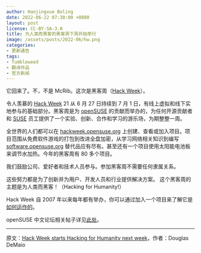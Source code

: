 ```yaml
---
author: Hanjingxue Boling
date: 2022-06-22 07:30:00 +0800
layout: post
license: CC-BY-SA-3.0
title: 为人类而黑客的黑客周下周开始举行
image: /assets/posts/2022-06/hw.png
categories:
- 更新通告
tags:
- Tumbleweed
- 翻译作品
- 官方新闻
---
```


它回来了。不，不是 McRib。这次是黑客周（[Hack Week](https://hackweek.opensuse.org/)）。

令人羡慕的 [Hack Week](https://hackweek.opensuse.org/) 21 从 6 月 27 日持续到 7 月 1 日，有线上虚拟和线下实地参与的基础部分。黑客周是为 [openSUSE](https://www.opensuse.org/) 的贡献而举办的，为任何开源贡献者和 [SUSE](https://www.suse.com/) 员工提供了一个实验、创新、合作和学习的游乐场，为期整整一周。

全世界的人们都可以在 [hackweek.opensuse.org](https://hackweek.opensuse.org/) 上创建、查看或加入项目。项目范围从免费软件游戏的打包到改进全盘加密，从学习网络相关知识到编写 [software.opensuse.org](https://software.opensuse.org/) 替代品应有尽有。甚至还有一个项目使用太阳能电池板来调节水加热。今年的黑客周有 80 多个项目。

我们鼓励公司、爱好者和技术人员参与。参加黑客周不需要任何隶属关系。

这些努力都是为了创新并为用户、开发人员和行业提供解决方案。 这个黑客周的主题是为人类而黑客！（Hacking for Humanity!）

Hack Week 自 2007 年以来每年都有举办，你可以通过加入一个项目来了解它是[如何运作的](https://hackweek.opensuse.org/faqs)。

openSUSE 中文论坛相关帖子详见[此处](https://forum.suse.org.cn/t/topic/15094)。

------

原文：[Hack Week starts Hacking for Humanity next week](https://news.opensuse.org/2022/06/22/hw-starts-hacking-nw/)，作者：Douglas DeMaio